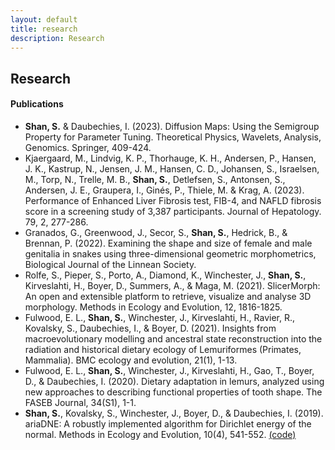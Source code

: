```yaml
---
layout: default
title: research
description: Research
---
```

## Research

#### Publications

* **Shan, S.** & Daubechies, I. (2023). Diffusion Maps: Using the Semigroup Property for Parameter Tuning. Theoretical Physics, Wavelets, Analysis, Genomics. Springer, 409-424.
* Kjaergaard, M., Lindvig, K. P., Thorhauge, K. H., Andersen, P., Hansen, J. K., Kastrup, N., Jensen, J. M., Hansen, C. D., Johansen, S., Israelsen, M., Torp, N., Trelle, M. B., **Shan, S.**, Detlefsen, S., Antonsen, S., Andersen, J. E., Graupera, I., Ginés, P., Thiele, M. & Krag, A. (2023). Performance of Enhanced Liver Fibrosis test, FIB-4, and NAFLD fibrosis score in a screening study of 3,387 participants. Journal of Hepatology. 79, 2, 277-286.
* Granados, G., Greenwood, J., Secor, S., **Shan, S.**, Hedrick, B., \& Brennan, P. (2022). Examining the shape and size of female and male genitalia in snakes using three-dimensional geometric morphometrics, Biological Journal of the Linnean Society. 
* Rolfe, S., Pieper, S., Porto, A., Diamond, K., Winchester, J., **Shan, S.**, Kirveslahti, H., Boyer, D., Summers, A., \& Maga, M. (2021). SlicerMorph: An open and extensible platform to retrieve, visualize and analyse 3D morphology. Methods in Ecology and Evolution, 12, 1816-1825.
* Fulwood, E. L., **Shan, S.**, Winchester, J., Kirveslahti, H., Ravier, R., Kovalsky, S., Daubechies, I., \& Boyer, D. (2021). Insights from macroevolutionary modelling and ancestral state reconstruction into the radiation and historical dietary ecology of Lemuriformes (Primates, Mammalia). BMC ecology and evolution, 21(1), 1-13.
* Fulwood, E. L., **Shan, S.**, Winchester, J., Kirveslahti, H., Gao, T., Boyer, D., \& Daubechies, I. (2020). Dietary adaptation in lemurs, analyzed using new approaches to describing functional properties of tooth shape. The FASEB Journal, 34(S1), 1-1.
* **Shan, S.**, Kovalsky, S., Winchester, J., Boyer, D., \& Daubechies, I. (2019). ariaDNE: A robustly implemented algorithm for Dirichlet energy of the normal. Methods in Ecology and Evolution, 10(4), 541-552. [(code)](/articles/ariadne.html)

<br />


